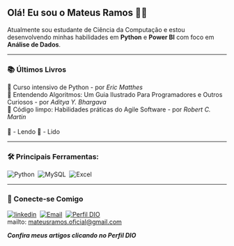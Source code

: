 
## Olá! Eu sou o Mateus Ramos 👍🏾   
Atualmente sou estudante de Ciência da Computação e estou desenvolvendo minhas habilidades em **Python** e **Power BI** com foco em **Análise de Dados**.

---

### 📚 Últimos Livros
📖 Curso intensivo de Python - por *Eric Matthes*<br>
📖 Entendendo Algoritmos: Um Guia Ilustrado Para Programadores e Outros Curiosos - por *Aditya Y. Bhargava*<br>
📖 Código limpo: Habilidades práticas do Agile Software - por *Robert C. Martin*<br><br>
📖 - Lendo 📕 - Lido

---

### 🛠️ Principais Ferramentas: 
![Python](https://img.shields.io/badge/Python-3776AB?style=for-the-badge&logo=python&logoColor=white)&nbsp;
![MySQL](https://img.shields.io/badge/MySQL-005C84?style=for-the-badge&logo=mysql&logoColor=white)&nbsp;
![Excel](https://img.shields.io/badge/Microsoft_Excel-217346?style=for-the-badge&logo=microsoft-excel&logoColor=white)

---

### 🔗 Conecte-se Comigo
  
[![linkedin](https://img.shields.io/badge/linkedin-0A66C2?style=for-the-badge&logo=linkedin&logoColor=white)](https://www.linkedin.com/in/mateus-simoes-ramos/)&nbsp;
[![Email](https://img.shields.io/badge/Gmail-D14836?style=for-the-badge&logo=gmail&logoColor=white)](mailto:mateusramos.oficial@gmail.com)&nbsp;
[![Perfil DIO](https://img.shields.io/badge/-Meu%20Perfil%20na%20DIO-000?style=for-the-badge)](https://web.dio.me/users/mateusramos_oficial?tab=skills)
<br>
mailto: mateusramos.oficial@gmail.com

***Confira meus artigos clicando no Perfil DIO***
